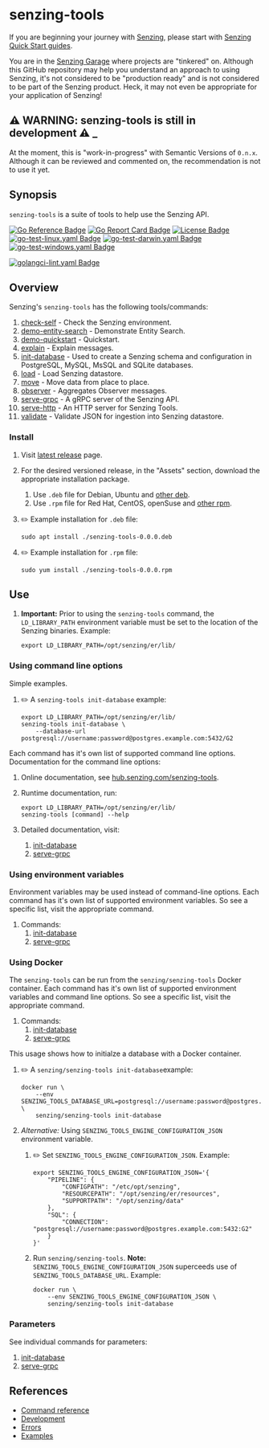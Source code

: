 # senzing-tools

If you are beginning your journey with [Senzing],
please start with [Senzing Quick Start guides].

You are in the [Senzing Garage] where projects are "tinkered" on.
Although this GitHub repository may help you understand an approach to using Senzing,
it's not considered to be "production ready" and is not considered to be part of the Senzing product.
Heck, it may not even be appropriate for your application of Senzing!

## :warning: WARNING: senzing-tools is still in development :warning: _

At the moment, this is "work-in-progress" with Semantic Versions of `0.n.x`.
Although it can be reviewed and commented on,
the recommendation is not to use it yet.

## Synopsis

`senzing-tools` is a suite of tools to help use the Senzing API.

[![Go Reference Badge]][Package reference]
[![Go Report Card Badge]][Go Report Card]
[![License Badge]][License]
[![go-test-linux.yaml Badge]][go-test-linux.yaml]
[![go-test-darwin.yaml Badge]][go-test-darwin.yaml]
[![go-test-windows.yaml Badge]][go-test-windows.yaml]

[![golangci-lint.yaml Badge]][golangci-lint.yaml]

## Overview

Senzing's `senzing-tools` has the following tools/commands:

1. [check-self] - Check the Senzing environment.
1. [demo-entity-search] - Demonstrate Entity Search.
1. [demo-quickstart] - Quickstart.
1. [explain] - Explain messages.
1. [init-database] - Used to create a Senzing schema and configuration in PostgreSQL, MySQL, MsSQL and SQLite databases.
1. [load] - Load Senzing datastore.
1. [move] - Move data from place to place.
1. [observer] - Aggregates Observer messages.
1. [serve-grpc] - A gRPC server of the Senzing API.
1. [serve-http] - An HTTP server for Senzing Tools.
1. [validate] - Validate JSON for ingestion into Senzing datastore.

### Install

1. Visit [latest release] page.
1. For the desired versioned release, in the "Assets" section,
   download the appropriate installation package.
    1. Use `.deb` file for Debian, Ubuntu and [other deb].
    1. Use `.rpm` file for Red Hat, CentOS, openSuse and [other rpm].

1. :pencil2: Example installation for `.deb` file:

    ```console
    sudo apt install ./senzing-tools-0.0.0.deb
    ```

1. :pencil2: Example installation for `.rpm` file:

    ```console
    sudo yum install ./senzing-tools-0.0.0.rpm
    ```

## Use

1. **Important:** Prior to using the `senzing-tools` command,
   the `LD_LIBRARY_PATH` environment variable must be set
   to the location of the Senzing binaries.
   Example:

    ```console
    export LD_LIBRARY_PATH=/opt/senzing/er/lib/
    ```

### Using command line options

Simple examples.

1. :pencil2: A `senzing-tools init-database` example:

    ```console
    export LD_LIBRARY_PATH=/opt/senzing/er/lib/
    senzing-tools init-database \
        --database-url postgresql://username:password@postgres.example.com:5432/G2
    ```

Each command has it's own list of supported command line options.
Documentation for the command line options:

1. Online documentation, see [hub.senzing.com/senzing-tools].

1. Runtime documentation, run:

    ```console
    export LD_LIBRARY_PATH=/opt/senzing/er/lib/
    senzing-tools [command] --help
    ```

1. Detailed documentation, visit:
    1. [init-database](https://github.com/senzing-garage/init-database#using-command-line-options)
    1. [serve-grpc](https://github.com/senzing-garage/serve-grpc#using-command-line-options)

### Using environment variables

Environment variables may be used instead of command-line options.
Each command has it's own list of supported environment variables.
So see a specific list, visit the appropriate command.

1. Commands:
    1. [init-database](https://github.com/senzing-garage/init-database#using-environment-variables)
    1. [serve-grpc](https://github.com/senzing-garage/serve-grpc#using-environment-variables)

### Using Docker

The `senzing-tools` can be run from the `senzing/senzing-tools` Docker container.
Each command has it's own list of supported environment variables and command line options.
So see a specific list, visit the appropriate command.

1. Commands:
    1. [init-database](https://github.com/senzing-garage/init-database#using-docker)
    1. [serve-grpc](https://github.com/senzing-garage/serve-grpc#using-docker)

This usage shows how to initialze a database with a Docker container.

1. :pencil2: A `senzing/senzing-tools init-database`example:

    ```console
    docker run \
        --env SENZING_TOOLS_DATABASE_URL=postgresql://username:password@postgres.example.com:5432/G2 \
        senzing/senzing-tools init-database
    ```

1. *Alternative:* Using `SENZING_TOOLS_ENGINE_CONFIGURATION_JSON` environment variable.

    1. :pencil2: Set `SENZING_TOOLS_ENGINE_CONFIGURATION_JSON`.
       Example:

        ```console
        export SENZING_TOOLS_ENGINE_CONFIGURATION_JSON='{
            "PIPELINE": {
                "CONFIGPATH": "/etc/opt/senzing",
                "RESOURCEPATH": "/opt/senzing/er/resources",
                "SUPPORTPATH": "/opt/senzing/data"
            },
            "SQL": {
                "CONNECTION": "postgresql://username:password@postgres.example.com:5432:G2"
            }
        }'
        ```

    1. Run `senzing/senzing-tools`.
       **Note:** `SENZING_TOOLS_ENGINE_CONFIGURATION_JSON` superceeds use of `SENZING_TOOLS_DATABASE_URL`.
       Example:

        ```console
        docker run \
            --env SENZING_TOOLS_ENGINE_CONFIGURATION_JSON \
            senzing/senzing-tools init-database
        ```

### Parameters

See individual commands for parameters:

1. [init-database]
1. [serve-grpc]

## References

- [Command reference]
- [Development]
- [Errors]
- [Examples]

[check-self]: https://github.com/senzing-garage/check-self
[Command reference]: docs/senzing-tools.md
[demo-entity-search]: https://github.com/senzing-garage/demo-entity-search
[demo-quickstart]: https://github.com/senzing-garage/demo-quickstart
[Development]: docs/development.md
[Errors]: docs/errors.md
[Examples]: docs/examples.md
[explain]: https://github.com/senzing-garage/explain
[Go Reference Badge]: https://pkg.go.dev/badge/github.com/senzing-garage/senzing-tools.svg
[Go Report Card Badge]: https://goreportcard.com/badge/github.com/senzing-garage/senzing-tools
[Go Report Card]: https://goreportcard.com/report/github.com/senzing-garage/senzing-tools
[go-test-darwin.yaml Badge]: https://github.com/senzing-garage/senzing-tools/actions/workflows/go-test-darwin.yaml/badge.svg
[go-test-darwin.yaml]: https://github.com/senzing-garage/senzing-tools/actions/workflows/go-test-darwin.yaml
[go-test-linux.yaml Badge]: https://github.com/senzing-garage/senzing-tools/actions/workflows/go-test-linux.yaml/badge.svg
[go-test-linux.yaml]: https://github.com/senzing-garage/senzing-tools/actions/workflows/go-test-linux.yaml
[go-test-windows.yaml Badge]: https://github.com/senzing-garage/senzing-tools/actions/workflows/go-test-windows.yaml/badge.svg
[go-test-windows.yaml]: https://github.com/senzing-garage/senzing-tools/actions/workflows/go-test-windows.yaml
[golangci-lint.yaml Badge]: https://github.com/senzing-garage/senzing-tools/actions/workflows/golangci-lint.yaml/badge.svg
[golangci-lint.yaml]: https://github.com/senzing-garage/senzing-tools/actions/workflows/golangci-lint.yaml
[hub.senzing.com/senzing-tools]: https://hub.senzing.com/senzing-tools
[init-database]: https://github.com/senzing-garage/init-database#parameters
[latest release]: https://github.com/senzing-garage/senzing-tools/releases/tag/latest
[License Badge]: https://img.shields.io/badge/License-Apache2-brightgreen.svg
[License]: https://github.com/senzing-garage/senzing-tools/blob/main/LICENSE
[load]: https://github.com/senzing-garage/load
[move]: https://github.com/senzing-garage/move
[observer]: https://github.com/senzing-garage/observe
[other deb]: https://en.wikipedia.org/wiki/List_of_Linux_distributions#Debian-based
[other rpm]: https://en.wikipedia.org/wiki/List_of_Linux_distributions#RPM-based
[Package reference]: https://pkg.go.dev/github.com/senzing-garage/senzing-tools
[Senzing Garage]: https://github.com/senzing-garage
[Senzing Quick Start guides]: https://docs.senzing.com/quickstart/
[Senzing]: https://senzing.com/
[serve-grpc]: https://github.com/senzing-garage/serve-grpc#parameters
[serve-http]: https://github.com/senzing-garage/serve-http
[validate]: https://github.com/senzing-garage/validate
